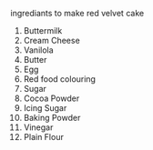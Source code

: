 ingrediants to make red velvet cake

1. Buttermilk
2. Cream Cheese
3. Vanilola
4. Butter
5. Egg
6. Red food colouring
7. Sugar 
8. Cocoa Powder
9. Icing Sugar
10. Baking Powder  
11. Vinegar
12. Plain Flour

